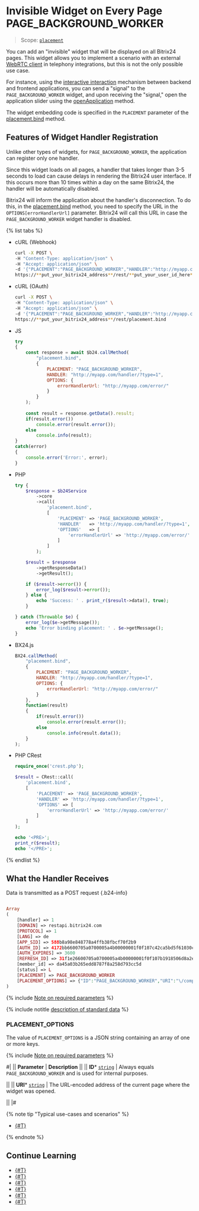 # Invisible Widget on Every Page PAGE_BACKGROUND_WORKER

> Scope: [`placement`](../../scopes/permissions.md)

You can add an "invisible" widget that will be displayed on all Bitrix24 pages. This widget allows you to implement a scenario with an external [WebRTC client](../ui-interaction/page-background-worker/index.md) in telephony integrations, but this is not the only possible use case.

For instance, using the [interactive interaction](../../interactivity/index.md) mechanism between backend and frontend applications, you can send a "signal" to the `PAGE_BACKGROUND_WORKER` widget, and upon receiving the "signal," open the application slider using the [openApplication](../open-application.md) method.

The widget embedding code is specified in the `PLACEMENT` parameter of the [placement.bind](../placement-bind.md) method.

## Features of Widget Handler Registration

Unlike other types of widgets, for `PAGE_BACKGROUND_WORKER`, the application can register only one handler.

Since this widget loads on all pages, a handler that takes longer than 3-5 seconds to load can cause delays in rendering the Bitrix24 user interface. If this occurs more than 10 times within a day on the same Bitrix24, the handler will be automatically disabled.

Bitrix24 will inform the application about the handler's disconnection. To do this, in the [placement.bind](../placement-bind.md) method, you need to specify the URL in the `OPTIONS[errorHandlerUrl]` parameter. Bitrix24 will call this URL in case the `PAGE_BACKGROUND_WORKER` widget handler is disabled.

{% list tabs %}

- cURL (Webhook)

    ```bash
    curl -X POST \
    -H "Content-Type: application/json" \
    -H "Accept: application/json" \
    -d '{"PLACEMENT":"PAGE_BACKGROUND_WORKER","HANDLER":"http://myapp.com/handler/?type=1","OPTIONS":{"errorHandlerUrl":"http://myapp.com/error/"}}' \
    https://**put_your_bitrix24_address**/rest/**put_your_user_id_here**/**put_your_webhook_here**/placement.bind
    ```

- cURL (OAuth)

    ```bash
    curl -X POST \
    -H "Content-Type: application/json" \
    -H "Accept: application/json" \
    -d '{"PLACEMENT":"PAGE_BACKGROUND_WORKER","HANDLER":"http://myapp.com/handler/?type=1","OPTIONS":{"errorHandlerUrl":"http://myapp.com/error/"},"auth":"**put_access_token_here**"}' \
    https://**put_your_bitrix24_address**/rest/placement.bind
    ```

- JS

    ```js
    try
    {
    	const response = await $b24.callMethod(
    		"placement.bind",
    		{ 
    			PLACEMENT: "PAGE_BACKGROUND_WORKER",
    			HANDLER: "http://myapp.com/handler/?type=1",
    			OPTIONS: {
    				errorHandlerUrl: "http://myapp.com/error/"
    			}
    		}
    	);
    	
    	const result = response.getData().result;
    	if(result.error())
    		console.error(result.error());
    	else
    		console.info(result);
    }
    catch(error)
    {
    	console.error('Error:', error);
    }
    ```

- PHP

    ```php
    try {
        $response = $b24Service
            ->core
            ->call(
                'placement.bind',
                [
                    'PLACEMENT' => 'PAGE_BACKGROUND_WORKER',
                    'HANDLER'   => 'http://myapp.com/handler/?type=1',
                    'OPTIONS'   => [
                        'errorHandlerUrl' => 'http://myapp.com/error/'
                    ]
                ]
            );
    
        $result = $response
            ->getResponseData()
            ->getResult();
    
        if ($result->error()) {
            error_log($result->error());
        } else {
            echo 'Success: ' . print_r($result->data(), true);
        }
    
    } catch (Throwable $e) {
        error_log($e->getMessage());
        echo 'Error binding placement: ' . $e->getMessage();
    }
    ```

- BX24.js

    ```js
    BX24.callMethod(
        "placement.bind",
        { 
            PLACEMENT: "PAGE_BACKGROUND_WORKER",
            HANDLER: "http://myapp.com/handler/?type=1",
            OPTIONS: {
                errorHandlerUrl: "http://myapp.com/error/"
            }
        },
        function(result)
        {
            if(result.error())
                console.error(result.error());
            else
                console.info(result.data());
        }
    );
    ```

- PHP CRest

    ```php
    require_once('crest.php');

    $result = CRest::call(
        'placement.bind',
        [
            'PLACEMENT' => 'PAGE_BACKGROUND_WORKER',
            'HANDLER' => 'http://myapp.com/handler/?type=1',
            'OPTIONS' => [
                'errorHandlerUrl' => 'http://myapp.com/error/'
            ]
        ]
    );

    echo '<PRE>';
    print_r($result);
    echo '</PRE>';
    ```

{% endlist %}

## What the Handler Receives

Data is transmitted as a POST request {.b24-info}

```php

Array
(
    [handler] => 1
    [DOMAIN] => restapi.bitrix24.com
    [PROTOCOL] => 1
    [LANG] => de
    [APP_SID] => 588b8a98e848778a4ffb38fbcf70f2b9
    [AUTH_ID] => 4172bb6600705a0700005a4b00000001f0f107c42ca5bd5f61030c5d9c3e4d60d11b5a
    [AUTH_EXPIRES] => 3600
    [REFRESH_ID] => 31f1e26600705a0700005a4b00000001f0f107b1918506d8a2ed9ecf76e8fdac962471
    [member_id] => da45a03b265edd8787f8a258d793cc5d
    [status] => L
    [PLACEMENT] => PAGE_BACKGROUND_WORKER
    [PLACEMENT_OPTIONS] => {"ID":"PAGE_BACKGROUND_WORKER","URI":"\/company\/personal\/user\/1\/blog\/"}
)

```

{% include [Note on required parameters](../../../_includes/required.md) %}

{% include notitle [description of standard data](../_includes/widget_data.md) %}

### PLACEMENT_OPTIONS

The value of `PLACEMENT_OPTIONS` is a JSON string containing an array of one or more keys.

{% include [Note on required parameters](../../../_includes/required.md) %}

#|
|| **Parameter** | **Description** ||
|| **ID***
[`string`](../../data-types.md) | Always equals `PAGE_BACKGROUND_WORKER` and is used for internal purposes.

||
|| **URI***
[`string`](../../data-types.md) | The URL-encoded address of the current page where the widget was opened.

||
|#

{% note tip "Typical use-cases and scenarios" %}

- [{#T}](../ui-interaction/page-background-worker/index.md)

{% endnote %}

## Continue Learning

- [{#T}](../placement-bind.md)
- [{#T}](../ui-interaction/index.md)
- [{#T}](../ui-interaction/crm-card.md)
- [{#T}](../../interactivity/index.md)
- [{#T}](../open-application.md)
- [{#T}](../open-path.md)